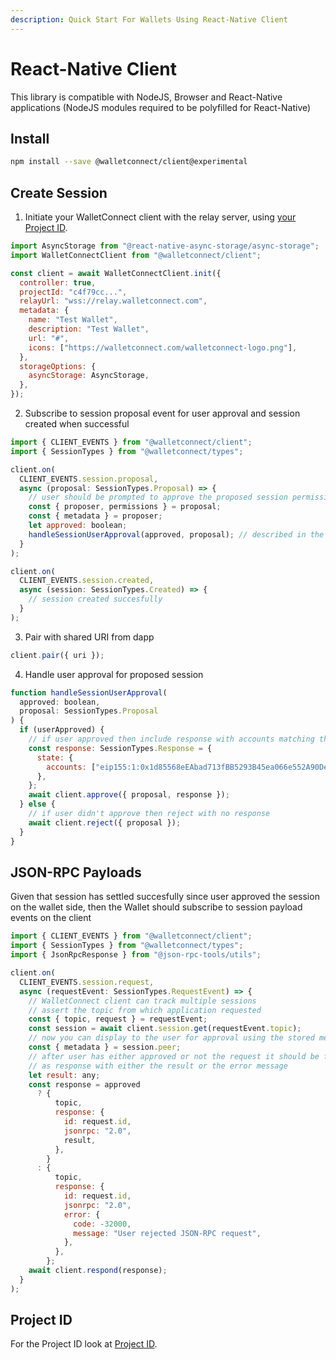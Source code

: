 ```yaml
---
description: Quick Start For Wallets Using React-Native Client
---
```


# React-Native Client

This library is compatible with NodeJS, Browser and React-Native applications \(NodeJS modules required to be polyfilled for React-Native\)

## Install

```bash npm2yarn
npm install --save @walletconnect/client@experimental
```

## Create Session

1. Initiate your WalletConnect client with the relay server, using [your Project ID](../../api/project-id.md).

```javascript
import AsyncStorage from "@react-native-async-storage/async-storage";
import WalletConnectClient from "@walletconnect/client";

const client = await WalletConnectClient.init({
  controller: true,
  projectId: "c4f79cc...",
  relayUrl: "wss://relay.walletconnect.com",
  metadata: {
    name: "Test Wallet",
    description: "Test Wallet",
    url: "#",
    icons: ["https://walletconnect.com/walletconnect-logo.png"],
  },
  storageOptions: {
    asyncStorage: AsyncStorage,
  },
});
```

2. Subscribe to session proposal event for user approval and session created when successful

```javascript
import { CLIENT_EVENTS } from "@walletconnect/client";
import { SessionTypes } from "@walletconnect/types";

client.on(
  CLIENT_EVENTS.session.proposal,
  async (proposal: SessionTypes.Proposal) => {
    // user should be prompted to approve the proposed session permissions displaying also dapp metadata
    const { proposer, permissions } = proposal;
    const { metadata } = proposer;
    let approved: boolean;
    handleSessionUserApproval(approved, proposal); // described in the step 4
  }
);

client.on(
  CLIENT_EVENTS.session.created,
  async (session: SessionTypes.Created) => {
    // session created succesfully
  }
);
```

3. Pair with shared URI from dapp

```javascript
client.pair({ uri });
```

4. Handle user approval for proposed session

```javascript
function handleSessionUserApproval(
  approved: boolean,
  proposal: SessionTypes.Proposal
) {
  if (userApproved) {
    // if user approved then include response with accounts matching the chains and wallet metadata
    const response: SessionTypes.Response = {
      state: {
        accounts: ["eip155:1:0x1d85568eEAbad713fBB5293B45ea066e552A90De"],
      },
    };
    await client.approve({ proposal, response });
  } else {
    // if user didn't approve then reject with no response
    await client.reject({ proposal });
  }
}
```

## JSON-RPC Payloads

Given that session has settled succesfully since user approved the session on the wallet side, then the Wallet should subscribe to session payload events on the client

```javascript
import { CLIENT_EVENTS } from "@walletconnect/client";
import { SessionTypes } from "@walletconnect/types";
import { JsonRpcResponse } from "@json-rpc-tools/utils";

client.on(
  CLIENT_EVENTS.session.request,
  async (requestEvent: SessionTypes.RequestEvent) => {
    // WalletConnect client can track multiple sessions
    // assert the topic from which application requested
    const { topic, request } = requestEvent;
    const session = await client.session.get(requestEvent.topic);
    // now you can display to the user for approval using the stored metadata
    const { metadata } = session.peer;
    // after user has either approved or not the request it should be formatted
    // as response with either the result or the error message
    let result: any;
    const response = approved
      ? {
          topic,
          response: {
            id: request.id,
            jsonrpc: "2.0",
            result,
          },
        }
      : {
          topic,
          response: {
            id: request.id,
            jsonrpc: "2.0",
            error: {
              code: -32000,
              message: "User rejected JSON-RPC request",
            },
          },
        };
    await client.respond(response);
  }
);
```

## Project ID

For the Project ID look at [Project ID](../../api/project-id.md).
